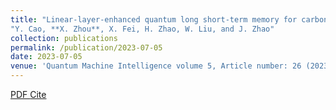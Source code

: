 ```yaml
---
title: "Linear-layer-enhanced quantum long short-term memory for carbon price forecasting"
"Y. Cao, **X. Zhou**, X. Fei, H. Zhao, W. Liu, and J. Zhao"
collection: publications
permalink: /publication/2023-07-05
date: 2023-07-05
venue: 'Quantum Machine Intelligence volume 5, Article number: 26 (2023)'
---
```

[PDF   ](https://link.springer.com/article/10.1007/s42484-023-00115-2)
[Cite](https://link.springer.com/article/10.1007/s42484-023-00115-2#citeas)
